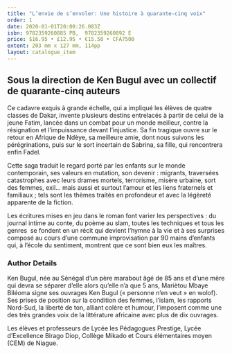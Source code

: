 ```yaml
---
title: "L’envie de s’envoler: Une histoire à quarante-cinq voix"
order: 1
date: 2020-01-01T20:00:26.083Z
isbn: 9782359260885 PB,  9782359260892 E
price: $16.95 • £12.95 • €15.50 • CFA7500
extent: 203 mm x 127 mm, 114pp
layout: catalogue_item
---
```

## Sous la direction de Ken Bugul avec un collectif de quarante-cinq auteurs

Ce cadavre exquis à grande échelle, qui a impliqué les élèves de quatre classes de Dakar, invente plusieurs destins entrelacés à partir de celui de la jeune Fatim, lancée dans un combat pour un monde meilleur, contre la résignation et l’impuissance devant l’injustice. Sa fin tragique ouvre sur le retour en Afrique de Ndèye, sa meilleure amie, dont nous suivons les pérégrinations, puis sur le sort incertain de Sabrina, sa fille, qui rencontrera enfin Fadel.

Cette saga traduit le regard porté par les enfants sur le monde contemporain, ses valeurs en mutation, son devenir : migrants, traversées catastrophes avec leurs drames mortels, terrorisme, misère urbaine, sort des femmes, exil… mais aussi et surtout l’amour et les liens fraternels et familiaux ; tels sont les thèmes traités en profondeur et avec la légèreté apparente de la fiction.

Les écritures mises en jeu dans le roman font varier les perspectives : du journal intime au conte, du poème au slam, toutes les techniques et tous les genres  se fondent en un récit qui devient l’hymne à la vie et à ses surprises composé au cours d’une commune improvisation par 90 mains d’enfants qui, à l’école du sentiment, montrent que ce sont bien eux les maîtres.

### Author Details

Ken Bugul, née au Sénégal d’un père marabout âgé de 85 ans et d’une mère qui devra se séparer d’elle alors qu’elle n’a que 5 ans, Mariètou Mbaye Biléoma signe ses ouvrages Ken Bugul (« personne n’en veut » en wolof). Ses prises de position sur la condition des femmes, l’islam, les rapports Nord-Sud, la liberté de ton, alliant colère et humour, l’imposent comme une des très grandes voix de la littérature africaine avec plus de dix ouvrages.

Les élèves et professeurs de Lycée les Pédagogues Prestige, Lycée d’Excellence Birago Diop, Collège Mikado et Cours élémentaires moyen (CEM) de Niague.